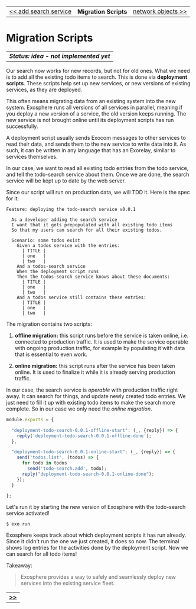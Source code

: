 <table>
  <tr>
    <td><a href="13_add_search_service.md">&lt;&lt; add search service</a></td>
    <th>Migration Scripts</th>
    <td><a href="15_network_objects.md">network objects &gt;&gt;</a></td>
  </tr>
</table>


# Migration Scripts

<table>
  <tr>
    <td>
      <b><i>
        Status: idea - not implemented yet
      </i></b>
    </td>
  </tr>
</table>


Our search now works for new records,
but not for old ones.
What we need is to add all the existing todo items to search.
This is done via __deployment scripts__.
These scripts help set up new services, or new versions of existing services,
as they are deployed.

This often means migrating data from an existing system into the new system.
Exosphere runs all versions of all services in parallel,
meaning if you deploy a new version of a service, the old version keeps running.
The new service is not brought online until its deployment scripts has run successfully.

A deployment script usually sends Exocom messages to other services to read their data,
and sends them to the new service to write data into it.
As such, it can be written in any language that has an Exorelay,
similar to services themselves.

In our case, we want to read all existing todo entries from the todo service,
and tell the todo-search service about them.
Once we are done, the search service will be kept up to date by the web server.

Since our script will run on production data,
we will TDD it.
Here is the spec for it:

```cucumber
Feature: deploying the todo-search service v0.0.1

  As a developer adding the search service
  I want that it gets prepopulated with all existing todo items
  So that my users can search for all their existing todos.

  Scenario: some todos exist
    Given a todos service with the entries:
      | TITLE |
      | one   |
      | two   |
    And a todos-search service
    When the deployment script runs
    Then the todos-search service knows about these documents:
      | TITLE |
      | one   |
      | two   |
    And a todos service still contains these entries:
      | TITLE |
      | one   |
      | two   |
```

The migration contains two scripts:
1. __offline migration:__
   this script runs before the service is taken online,
   i.e. connected to production traffic.
   It is used to make the service operable with ongoing production traffic,
   for example by populating it with data that is essential to even work.

2. __online migration:__
   this script runs after the service has been taken online.
   It is used to finalize it while it is already serving production traffic.

In our case,
the search service is _operable_ with production traffic right away.
It can search for things, and update newly created todo entries.
We just need to fill it up with existing todo items
to make the search more complete.
So in our case we only need the _online migration_.


```javascript
module.exports = {

  "deployment-todo-search-0.0.1-offline-start": (_, {reply}) => {
    reply('deployment-todo-search-0.0.1-offline-done');
  },

  "deployment-todo-search-0.0.1-online-start": (_, {reply}) => {
    send('todos.list', (todos) => {
      for todo in todos
        send('todo-search.add', todo);
      reply("deployment-todo-search-0.0.1-online-done");
    });
  }

};
```

Let's run it by starting the new version of Exosphere with the todo-search service activated!

```
$ exo run
```

Exosphere keeps track about which deployment scripts it has run already.
Since it didn't run the one we just created, it does so now.
The terminal shows log entries for the activities done by the deployment script.
Now we can search for all todo items!


Takeaway:
> Exosphere provides a way to safely and seamlessly deploy
> new services into the existing service fleet.


<table>
  <tr>
    <td><a href="14_migration_scripts.md"><b>&gt;&gt;</b></a></td>
  </tr>
</table>
